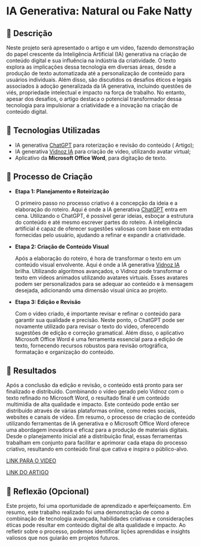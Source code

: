 # IA Generativa: Natural ou Fake Natty
## 📒 Descrição
Neste projeto será apresentado o artigo e um video, fazendo demonstração do papel crescente da Inteligência Artificial (IA) generativa na criação de conteúdo digital e sua influência na indústria da criatividade. O texto explora as implicações dessa tecnologia em diversas áreas, desde a produção de texto automatizada até a personalização de conteúdo para usuários individuais. Além disso, são discutidos os desafios éticos e legais associados à adoção generalizada da IA generativa, incluindo questões de viés, propriedade intelectual e impacto na força de trabalho. No entanto, apesar dos desafios, o artigo destaca o potencial transformador dessa tecnologia para impulsionar a criatividade e a inovação na criação de conteúdo digital.
## 🤖 Tecnologias Utilizadas
* IA generativa [ChatGPT](https://chat.openai.com/) para roterização e revisão do conteúdo ( Artigo);
* IA generativa [Vidnoz IA](https://aiapp-pt.vidnoz.com/) para criação de video, utilizando avatar virtual;
* Aplicativo da **Microsoft Office Word**, para digitação de texto.
  
## 🧐 Processo de Criação
* **Etapa 1: Planejamento e Roteirização**

  O primeiro passo no processo criativo é a concepção da ideia e a elaboração do roteiro. Aqui é onde a IA generativa [ChatGPT](https://chat.openai.com/) entra em cena. Utilizando o ChatGPT, é possível gerar 
  ideias, esboçar a estrutura do conteúdo e até mesmo escrever partes do roteiro. A inteligência artificial é capaz de oferecer sugestões valiosas com base em entradas fornecidas pelo 
  usuário, ajudando a refinar e expandir a criatividade.

* **Etapa 2: Criação de Conteúdo Visual**
  
  Após a elaboração do roteiro, é hora de transformar o texto em um conteúdo visual envolvente. Aqui é onde a IA generativa [Vidnoz IA](https://aiapp-pt.vidnoz.com/) brilha. Utilizando algoritmos avançados, o Vidnoz pode transformar o texto em vídeos animados utilizando avatares virtuais. Esses avatares podem ser personalizados para se adequar ao conteúdo e à mensagem desejada, adicionando uma 
  dimensão visual única ao projeto.



* **Etapa 3: Edição e Revisão**

  Com o vídeo criado, é importante revisar e refinar o conteúdo para garantir sua qualidade e precisão. Neste ponto, o ChatGPT pode ser novamente utilizado para revisar o texto do 
  vídeo, oferecendo sugestões de edição e correção gramatical. Além disso, o aplicativo Microsoft Office Word é uma ferramenta essencial para a edição de texto, fornecendo recursos 
  robustos para revisão ortográfica, formatação e organização do conteúdo.

## 🚀 Resultados
Após a conclusão da edição e revisão, o conteúdo está pronto para ser finalizado e distribuído. Combinando o vídeo gerado pelo Vidnoz com o texto refinado no Microsoft Word, o resultado final é um conteúdo multimídia de alta qualidade e impacto. Este conteúdo pode então ser distribuído através de várias plataformas online, como redes sociais, websites e canais de vídeo.
Em resumo, o processo de criação de conteúdo utilizando ferramentas de IA generativa e o Microsoft Office Word oferece uma abordagem inovadora e eficaz para a produção de materiais digitais. Desde o planejamento inicial até a distribuição final, essas ferramentas trabalham em conjunto para facilitar e aprimorar cada etapa do processo criativo, resultando em conteúdo final que cativa e inspira o público-alvo.

[LINK PARA O VIDEO](https://share.vidnoz.com/aishare-OSs8GMbnzIYhsDGNyPpJxz5E17107679902620513)

[LINK DO ARTIGO](https://github.com/siqueirago/lab-natty-or-not/blob/main/artigo.md)

## 💭 Reflexão (Opcional)
Este projeto, foi uma oportunidade de aprendizado e aperfeiçoamento. Em resumo, este trabalho realizado foi uma demonstração de como a combinação de tecnologia avançada, habilidades criativas e considerações éticas pode resultar em conteúdo digital de alta qualidade e impacto. Ao refletir sobre o processo, podemos identificar lições aprendidas e insights valiosos que nos guiarão em projetos futuros.
